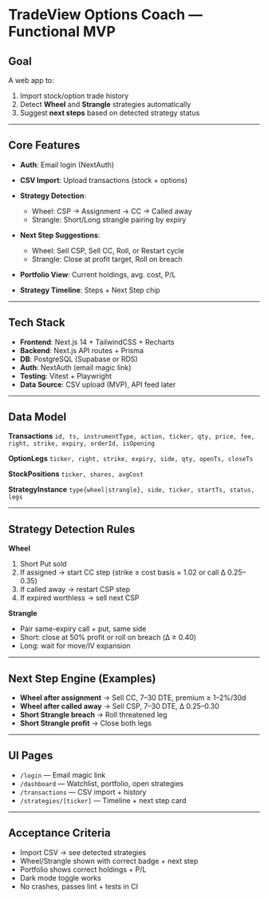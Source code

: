 # TradeView Options Coach — Functional MVP

## **Goal**

A web app to:

1. Import stock/option trade history
2. Detect **Wheel** and **Strangle** strategies automatically
3. Suggest **next steps** based on detected strategy status

---

## **Core Features**

* **Auth**: Email login (NextAuth)
* **CSV Import**: Upload transactions (stock + options)
* **Strategy Detection**:

  * Wheel: CSP → Assignment → CC → Called away
  * Strangle: Short/Long strangle pairing by expiry
* **Next Step Suggestions**:

  * Wheel: Sell CSP, Sell CC, Roll, or Restart cycle
  * Strangle: Close at profit target, Roll on breach
* **Portfolio View**: Current holdings, avg. cost, P/L
* **Strategy Timeline**: Steps + Next Step chip

---

## **Tech Stack**

* **Frontend**: Next.js 14 + TailwindCSS + Recharts
* **Backend**: Next.js API routes + Prisma
* **DB**: PostgreSQL (Supabase or RDS)
* **Auth**: NextAuth (email magic link)
* **Testing**: Vitest + Playwright
* **Data Source**: CSV upload (MVP), API feed later

---

## **Data Model**

**Transactions**
`id, ts, instrumentType, action, ticker, qty, price, fee, right, strike, expiry, orderId, isOpening`

**OptionLegs**
`ticker, right, strike, expiry, side, qty, openTs, closeTs`

**StockPositions**
`ticker, shares, avgCost`

**StrategyInstance**
`type{wheel|strangle}, side, ticker, startTs, status, legs`

---

## **Strategy Detection Rules**

**Wheel**

1. Short Put sold
2. If assigned → start CC step (strike ≥ cost basis × 1.02 or call Δ 0.25–0.35)
3. If called away → restart CSP step
4. If expired worthless → sell next CSP

**Strangle**

* Pair same-expiry call + put, same side
* Short: close at 50% profit or roll on breach (Δ ≥ 0.40)
* Long: wait for move/IV expansion

---

## **Next Step Engine (Examples)**

* **Wheel after assignment** → Sell CC, 7–30 DTE, premium ≥ 1–2%/30d
* **Wheel after called away** → Sell CSP, 7–30 DTE, Δ 0.25–0.30
* **Short Strangle breach** → Roll threatened leg
* **Short Strangle profit** → Close both legs

---

## **UI Pages**

* `/login` — Email magic link
* `/dashboard` — Watchlist, portfolio, open strategies
* `/transactions` — CSV import + history
* `/strategies/[ticker]` — Timeline + next step card

---

## **Acceptance Criteria**

* Import CSV → see detected strategies
* Wheel/Strangle shown with correct badge + next step
* Portfolio shows correct holdings + P/L
* Dark mode toggle works
* No crashes, passes lint + tests in CI

